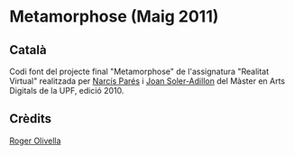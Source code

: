 # Metamorphose (Maig 2011)

## Català

Codi font del projecte final "Metamorphose" de l'assignatura "Realitat Virtual" realitzada per [Narcís Parés](https://www.upf.edu/web/narcis-pares) i [Joan Soler-Adillon](http://ca.joan.cat/) del Màster en Arts Digitals de la UPF, edició 2010. 

## Crèdits

[Roger Olivella](http://bifur.cat)
